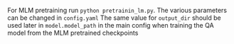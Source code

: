 For MLM pretraining run `python pretrainin_lm.py`.
The various parameters can be changed in `config.yaml`
The same value for `output_dir` should be used later in `model.model_path` in the main config when training the QA model from the MLM pretrained checkpoints
